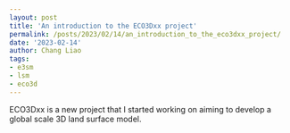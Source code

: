 ```yaml
---
layout: post
title: 'An introduction to the ECO3Dxx project'
permalink: /posts/2023/02/14/an_introduction_to_the_eco3dxx_project/
date: '2023-02-14'
author: Chang Liao
tags:
- e3sm
- lsm
- eco3d
---
```


ECO3Dxx is a new project that I started working on aiming to develop a global scale 3D land surface model.


